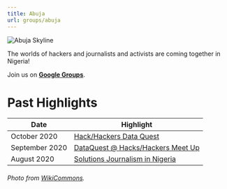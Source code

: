 ```yaml
---
title: Abuja
url: groups/abuja
---
```


![Abuja Skyline](https://upload.wikimedia.org/wikipedia/commons/9/9b/Abuja_Nightlife.jpg)

The worlds of hackers and journalists and activists are coming together in Nigeria!

Join us on **[Google Groups](https://groups.google.com/u/0/g/hackshackers-lagos)**. 

# Past Highlights

| **Date**  | **Highlight** |  
|-----------|---------------|  
| October 2020 | [Hack/Hackers Data Quest](https://groups.google.com/u/0/g/hackshackers-lagos/c/dpbGBTt7D-w) |
| September 2020 | [DataQuest @ Hacks/Hackers Meet Up](https://groups.google.com/u/0/g/hackshackers-lagos/c/pOSVKwwZfQg) |   
| August 2020 | [Solutions Journalism in Nigeria](https://twitter.com/justinarenstein/status/1230478956845060096) |

###### Photo from [WikiCommons](wikicommons.org).
